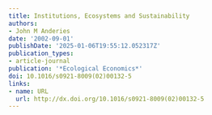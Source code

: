 ```yaml
---
title: Institutions, Ecosystems and Sustainability
authors:
- John M Anderies
date: '2002-09-01'
publishDate: '2025-01-06T19:55:12.052317Z'
publication_types:
- article-journal
publication: '*Ecological Economics*'
doi: 10.1016/s0921-8009(02)00132-5
links:
- name: URL
  url: http://dx.doi.org/10.1016/s0921-8009(02)00132-5
---
```

